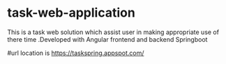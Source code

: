 # task-web-application
This is a  task web solution which assist user in making appropriate use of there time .Developed with Angular frontend and backend Springboot

#url location is
https://taskspring.appspot.com/
